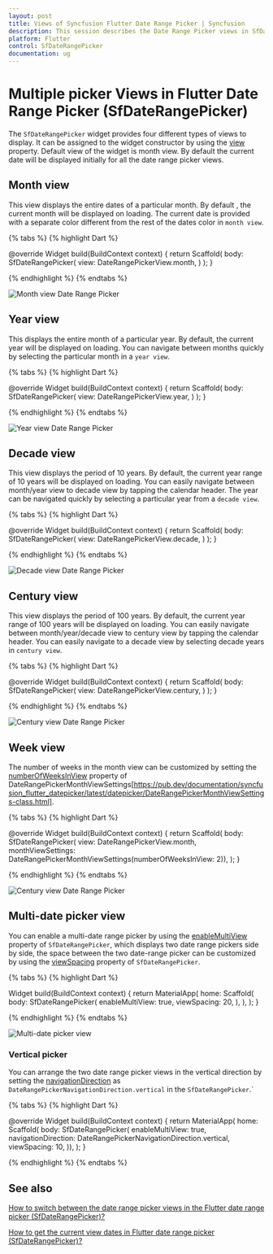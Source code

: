 ```yaml
---
layout: post
title: Views of Syncfusion Flutter Date Range Picker | Syncfusion
description: This session describes the Date Range Picker views in SfDateRangePicker widget in Flutter | Date Picker
platform: Flutter
control: SfDateRangePicker
documentation: ug
---
```


# Multiple picker Views in Flutter Date Range Picker (SfDateRangePicker)
The `SfDateRangePicker` widget provides four different types of views to display. It can be assigned to the widget constructor by using the [view](https://pub.dev/documentation/syncfusion_flutter_datepicker/latest/datepicker/SfDateRangePicker/view.html) property. Default view of the widget is month view. By default the current date will be displayed initially for all the date range picker views.

## Month view
This view displays the entire dates of a particular month. By default , the current month will be displayed on loading. The current date is provided with a separate color different from the rest of the dates color in `month view`.

{% tabs %}
{% highlight Dart %}

@override
Widget build(BuildContext context) {
   return Scaffold(
        body: SfDateRangePicker(
       view: DateRangePickerView.month,
       )
   );
}

{% endhighlight %}
{% endtabs %}

![Month view Date Range Picker](images/views/monthview.png)

## Year view
This displays the entire month of a particular year. By default, the current year will be displayed on loading. You can navigate between months quickly by selecting the particular month in a `year view`.

{% tabs %}
{% highlight Dart %}

@override
Widget build(BuildContext context) {
   return Scaffold(
             body: SfDateRangePicker(
             view: DateRangePickerView.year,
             )
      );
}

{% endhighlight %}
{% endtabs %}

![Year view Date Range Picker](images/views/yearview.png)

## Decade view
This view displays the period of 10 years. By default, the current year range of 10 years will be displayed on loading. You can easily navigate between month/year view to decade view by tapping the calendar header. The year can be navigated quickly by selecting a particular year from a  `decade view`.

{% tabs %}
{% highlight Dart %}

@override
Widget build(BuildContext context) {
    return Scaffold(
               body: SfDateRangePicker(
               view: DateRangePickerView.decade,
              )
      );
}

{% endhighlight %}
{% endtabs %}

![Decade view Date Range Picker](images/views/decadeview.png)

## Century view
This view displays the period of 100 years. By default, the current year range of 100 years will be displayed on loading. You can easily navigate between month/year/decade view to century view by tapping the calendar header. You can easily navigate to a decade view by selecting decade years in `century view`.

{% tabs %}
{% highlight Dart %}

@override
Widget build(BuildContext context) {
    return Scaffold(
               body: SfDateRangePicker(
               view: DateRangePickerView.century,
               )
      );
}

{% endhighlight %}
{% endtabs %}

![Century view Date Range Picker](images/views/centuryview.png)

## Week view
The number of weeks in the month view can be customized by setting the [numberOfWeeksInView](https://pub.dev/documentation/syncfusion_flutter_datepicker/latest/datepicker/DateRangePickerMonthViewSettings/numberOfWeeksInView.html) property of DateRangePickerMonthViewSettings[https://pub.dev/documentation/syncfusion_flutter_datepicker/latest/datepicker/DateRangePickerMonthViewSettings-class.html].

{% tabs %}
{% highlight Dart %}

@override
Widget build(BuildContext context) {
  return Scaffold(
    body: SfDateRangePicker(
        view: DateRangePickerView.month,
        monthViewSettings:
            DateRangePickerMonthViewSettings(numberOfWeeksInView: 2)),
  );
}

{% endhighlight %}
{% endtabs %}

![Century view Date Range Picker](images/views/numberofweek-in-view.png)

## Multi-date picker view
You can enable a multi-date range picker by using the [enableMultiView](https://pub.dev/documentation/syncfusion_flutter_datepicker/latest/datepicker/SfDateRangePicker/enableMultiView.html) property of `SfDateRangePicker`, which displays two date range pickers side by side, the space between the two date-range picker can be customized by using the [viewSpacing](https://pub.dev/documentation/syncfusion_flutter_datepicker/latest/datepicker/SfDateRangePicker/viewSpacing.html) property of `SfDateRangePicker`.

{% tabs %}
{% highlight Dart %}

Widget build(BuildContext context) {
  return MaterialApp(
    home: Scaffold(
      body: SfDateRangePicker(
        enableMultiView: true,
        viewSpacing: 20,
      ),
    ),
  );
}

{% endhighlight %}
{% endtabs %}

![Multi-date picker view](images/views/multi-picker-view.jpg)

### Vertical picker
You can arrange the two date range picker views in the vertical direction by setting the [navigationDirection](https://pub.dev/documentation/syncfusion_flutter_datepicker/latest/datepicker/SfDateRangePicker/navigationDirection.html) as `DateRangePickerNavigationDirection.vertical` in the `SfDateRangePicker`.`

{% tabs %}
{% highlight Dart %}

@override
Widget build(BuildContext context) {
  return MaterialApp(
    home: Scaffold(
        body: SfDateRangePicker(
      enableMultiView: true,
      navigationDirection: DateRangePickerNavigationDirection.vertical,
      viewSpacing: 10,
    )),
  );
}

{% endhighlight %}
{% endtabs %}


## See also

[How to switch between the date range picker views in the Flutter date range picker (SfDateRangePicker)?](https://www.syncfusion.com/kb/11305/how-to-switch-between-the-date-range-picker-views-in-flutter-date-range-picker)

[How to get the current view dates in Flutter date range picker (SfDateRangePicker)?](https://www.syncfusion.com/kb/11331/how-to-get-the-current-view-dates-in-flutter-date-range-picker-sfdaterangepicker)
